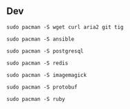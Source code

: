 ## Dev

```
sudo pacman -S wget curl aria2 git tig
```

```
sudo pacman -S ansible
```

```
sudo pacman -S postgresql
```

```
sudo pacman -S redis
```

```
sudo pacman -S imagemagick
```

```
sudo pacman -S protobuf
```

```
sudo pacman -S ruby
```
